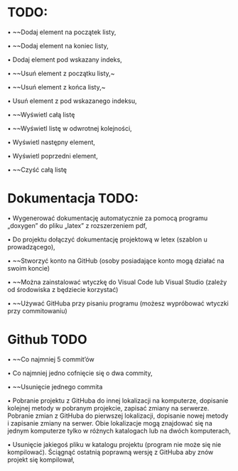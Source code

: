 # TODO:

• ~~Dodaj element na początek listy,

• ~~Dodaj element na koniec listy,

• Dodaj element pod wskazany indeks,

• ~~Usuń element z początku listy,~

• ~~Usuń element z końca listy,~

• Usuń element z pod wskazanego indeksu,

• ~~Wyświetl całą listę

• ~~Wyświetl listę w odwrotnej kolejności,

• Wyświetl następny element,

• Wyświetl poprzedni element, 

• ~~Czyść całą listę

# Dokumentacja TODO:

• Wygenerować dokumentację automatycznie za pomocą programu „doxygen” do pliku „latex”
z rozszerzeniem pdf,

• Do projektu dołączyć dokumentację projektową w letex (szablon u prowadzącego),

• ~~Stworzyć konto na GitHub (osoby posiadające konto mogą działać na swoim koncie)

• ~~Można zainstalować wtyczkę do Visual Code lub Visual Studio (zależy od środowiska
z będziecie korzystać)

• ~~Używać GitHuba przy pisaniu programu (możesz wypróbować wtyczki przy commitowaniu)

# Github TODO
• ~~Co najmniej 5 commit’ów

• Co najmniej jedno cofnięcie się o dwa commity,

• ~~Usunięcie jednego commita

• Pobranie projektu z GitHuba do innej lokalizacji na komputerze, dopisanie kolejnej metody
w pobranym projekcie, zapisać zmiany na serwerze. Pobranie zmian z GitHuba do pierwszej
lokalizacji, dopisanie nowej metody i zapisanie zmiany na serwer. Obie lokalizacje mogą
znajdować się na jednym komputerze tylko w różnych katalogach lub na dwóch komputerach,

• Usunięcie jakiegoś pliku w katalogu projektu (program nie może się nie kompilować).
Ściągnąć ostatnią poprawną wersję z GitHuba aby znów projekt się kompilował,
